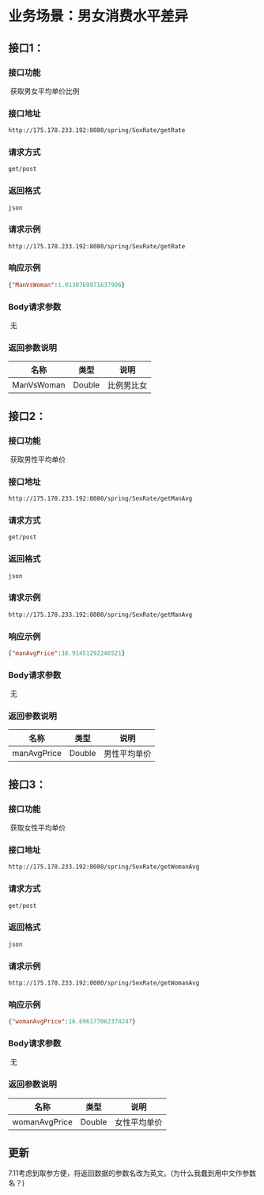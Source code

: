 # 业务场景：**男女消费水平差异**



## 接口1：

### 接口功能

​				获取男女平均单价比例

### 		接口地址	

```xml
http://175.178.233.192:8080/spring/SexRate/getRate
```

### 		请求方式

```xml
get/post
```

### 		返回格式

```xml
json
```

### 		请求示例

```xml
http://175.178.233.192:8080/spring/SexRate/getRate
```

### 		响应示例

```json
{"ManVsWoman":1.0130769971637996}
```

### 		Body请求参数

​				无

### 返回参数说明

|    名称    |  类型  |    说明    |
| :--------: | :----: | :--------: |
| ManVsWoman | Double | 比例男比女 |



## 接口2：

### 	接口功能

​				获取男性平均单价

### 		接口地址	

```xml
http://175.178.233.192:8080/spring/SexRate/getManAvg
```

### 		请求方式

```xml
get/post
```

### 		返回格式

```xml
json
```

### 		请求示例

```xml
http://175.178.233.192:8080/spring/SexRate/getManAvg
```

### 		响应示例

```json
{"manAvgPrice":16.91451292246521}
```

### 		Body请求参数

​				无

### 返回参数说明

|    名称     |  类型  |     说明     |
| :---------: | :----: | :----------: |
| manAvgPrice | Double | 男性平均单价 |



## 接口3：

### 接口功能

​				获取女性平均单价

### 		接口地址	

```xml
http://175.178.233.192:8080/spring/SexRate/getWomanAvg
```

### 		请求方式

```xml
get/post
```

### 		返回格式

```xml
json
```

### 		请求示例

```xml
http://175.178.233.192:8080/spring/SexRate/getWomanAvg
```

### 		响应示例

```json
{"womanAvgPrice":16.696177062374247}
```

### 		Body请求参数

​				无

### 返回参数说明

|     名称      |  类型  |     说明     |
| :-----------: | :----: | :----------: |
| womanAvgPrice | Double | 女性平均单价 |



## 更新

​		7.11考虑到取参方便，将返回数据的参数名改为英文。(为什么我蠢到用中文作参数名？)
